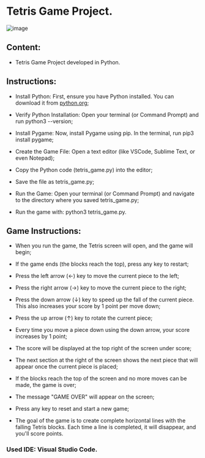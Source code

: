 # Tetris Game Project.

![image](https://github.com/user-attachments/assets/6dd9b9e3-2a56-4044-979f-ec79ac167873)

## Content:

- Tetris Game Project developed in Python.

## Instructions:

- Install Python: First, ensure you have Python installed. You can download it from [python.org](https://www.python.org/downloads/);

- Verify Python Installation: Open your terminal (or Command Prompt) and run python3 --version;

- Install Pygame: Now, install Pygame using pip. In the terminal, run pip3 install pygame;

- Create the Game File: Open a text editor (like VSCode, Sublime Text, or even Notepad);
  
- Copy the Python code (tetris_game.py) into the editor;

- Save the file as tetris_game.py;

- Run the Game: Open your terminal (or Command Prompt) and navigate to the directory where you saved tetris_game.py;

- Run the game with: python3 tetris_game.py.

## Game Instructions:

- When you run the game, the Tetris screen will open, and the game will begin;

- If the game ends (the blocks reach the top), press any key to restart;

- Press the left arrow (←) key to move the current piece to the left;

- Press the right arrow (→) key to move the current piece to the right;
  
- Press the down arrow (↓) key to speed up the fall of the current piece. This also increases your score by 1 point per move down;
  
- Press the up arrow (↑) key to rotate the current piece;

- Every time you move a piece down using the down arrow, your score increases by 1 point;
  
- The score will be displayed at the top right of the screen under score;

- The next section at the right of the screen shows the next piece that will appear once the current piece is placed;

- If the blocks reach the top of the screen and no more moves can be made, the game is over;
  
- The message "GAME OVER" will appear on the screen;

- Press any key to reset and start a new game;

- The goal of the game is to create complete horizontal lines with the falling Tetris blocks. Each time a line is completed, it will disappear, and you'll score points.

### Used IDE: Visual Studio Code.
